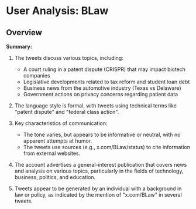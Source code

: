 # User Analysis: BLaw

## Overview

**Summary:**

1. The tweets discuss various topics, including:
   - A court ruling in a patent dispute (CRISPR) that may impact biotech companies
   - Legislative developments related to tax reform and student loan debt
   - Business news from the automotive industry (Texas vs Delaware)
   - Government actions on privacy concerns regarding patient data

2. The language style is formal, with tweets using technical terms like "patent dispute" and "federal class action".

3. Key characteristics of communication:
   - The tone varies, but appears to be informative or neutral, with no apparent attempts at humor.
   - The tweets use sources (e.g., x.com/BLaw/status) to cite information from external websites.

4. The account advertises a general-interest publication that covers news and analysis on various topics, particularly in the fields of technology, business, politics, and education.

5. Tweets appear to be generated by an individual with a background in law or policy, as indicated by the mention of "x.com/BLaw" in several tweets.